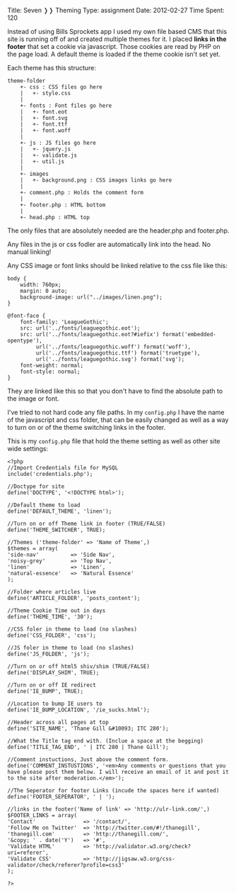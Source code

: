 Title: Seven &#10093;&#10093; Theming
Type: assignment
Date: 2012-02-27
Time Spent: 120


Instead of using Bills Sprockets app I used my own file based CMS that this site is running off of and created multiple themes for it. I placed **links in the footer** that set a cookie via javascript. Those cookies are read by PHP on the page load. A default theme is loaded if the theme cookie isn't set yet.

Each theme has this structure:

	theme-folder
		+- css : CSS files go here
		|   +- style.css
		|
		+- fonts : Font files go here
		|   +- font.eot
		|   +- font.svg
		|   +- font.ttf
		|   +- font.woff
		|
		+- js : JS files go here
		|   +- jquery.js
		|   +- validate.js
		|   +- util.js
		|
		+- images
		|   +- background.png : CSS images links go here
		|
		+- comment.php : Holds the comment form
		|
		+- footer.php : HTML bottom
		|
		+- head.php : HTML top

The only files that are absolutely needed are the header.php and footer.php.

Any files in the js or css fodler are automatically link into the head. No manual linking!

Any CSS image or font links should be linked relative to the css file like this:

	body {
		width: 760px;
		margin: 0 auto;
		background-image: url("../images/linen.png");
	}
	
	@font-face {
	    font-family: 'LeagueGothic';
	    src: url('../fonts/leaguegothic.eot');
	    src: url('../fonts/leaguegothic.eot?#iefix') format('embedded-opentype'),
	         url('../fonts/leaguegothic.woff') format('woff'),
	         url('../fonts/leaguegothic.ttf') format('truetype'),
	         url('../fonts/leaguegothic.svg') format('svg');
	    font-weight: normal;
	    font-style: normal;
	}

They are linked like this so that you don't have to find the absolute path to the image or font.

I've tried to not hard code any file paths. In my `config.php` I have the name of the javascript and css folder, that can be easily changed as well as a way to turn on or of the theme switching links in the footer.

This is my `config.php` file that hold the theme setting as well as other site wide settings:
	
	<?php
	//Import Credentials file for MySQL
	include('credentials.php');
	
	//Doctype for site
	define('DOCTYPE', '<!DOCTYPE html>');
	
	//Default theme to load
	define('DEFAULT_THEME', 'linen');
	
	//Turn on or off Theme link in footer (TRUE/FALSE)
	define('THEME_SWITCHER', TRUE);
	
	//Themes ('theme-folder' => 'Name of Theme',)
	$themes = array(
	'side-nav'			=> 'Side Nav',
	'noisy-grey'		=> 'Top Nav',
	'linen'				=> 'Linen',
	'natural-essence'	=> 'Natural Essence'
	);
	
	//Folder where articles live
	define('ARTICLE_FOLDER', 'posts_content');
	
	//Theme Cookie Time out in days
	define('THEME_TIME', '30');
	
	//CSS foler in theme to load (no slashes)
	define('CSS_FOLDER', 'css');
	
	//JS foler in theme to load (no slashes)
	define('JS_FOLDER', 'js');
	
	//Turn on or off html5 shiv/shim (TRUE/FALSE)
	define('DISPLAY_SHIM', TRUE);
	
	//Turn on or off IE redirect
	define('IE_BUMP', TRUE);
	
	//Location to bump IE users to
	define('IE_BUMP_LOCATION', '/ie_sucks.html');
	
	//Header across all pages at top
	define('SITE_NAME', 'Thane Gill &#10093; ITC 280');
	
	//What the Title tag end with. (Inclue a space at the begging)
	define('TITLE_TAG_END', ' | ITC 280 | Thane Gill');
	
	//Comment instuctions, Just above the comment form.
	define('COMMENT_INSTUSTIONS', '<em>Any comments or questions that you have please post them below. I will receive an email of it and post it to the site after moderation.</em>');
	
	//The Seperator for footer Links (incude the spaces here if wanted)
	define('FOOTER_SEPERATOR', ' | ');
	
	//links in the footer('Name of link' => 'http://ulr-link.com/',)
	$FOOTER_LINKS = array(
	'Contact' 				=> '/contact/',
	'Follow Me on Twitter' 	=> 'http://twitter.com/#!/thanegill',
	'thanegill.com' 		=> 'http://thanegill.com/',
	'&copy; ' . date('Y')	=> '#',
	'Validate HTML' 		=> 'http://validator.w3.org/check?uri=referer',
	'Validate CSS' 			=> 'http://jigsaw.w3.org/css-validator/check/referer?profile=css3'
	);
	
	?>
